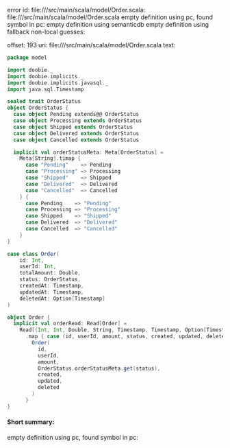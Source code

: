 error id: file://<WORKSPACE>/src/main/scala/model/Order.scala:
file://<WORKSPACE>/src/main/scala/model/Order.scala
empty definition using pc, found symbol in pc: 
empty definition using semanticdb
empty definition using fallback
non-local guesses:

offset: 193
uri: file://<WORKSPACE>/src/main/scala/model/Order.scala
text:
```scala
package model

import doobie._
import doobie.implicits._
import doobie.implicits.javasql._
import java.sql.Timestamp

sealed trait OrderStatus
object OrderStatus {
  case object Pending extends@@ OrderStatus
  case object Processing extends OrderStatus
  case object Shipped extends OrderStatus
  case object Delivered extends OrderStatus
  case object Cancelled extends OrderStatus

  implicit val orderStatusMeta: Meta[OrderStatus] =
    Meta[String].timap {
      case "Pending"    => Pending
      case "Processing" => Processing
      case "Shipped"    => Shipped
      case "Delivered"  => Delivered
      case "Cancelled"  => Cancelled
    } {
      case Pending    => "Pending"
      case Processing => "Processing"
      case Shipped    => "Shipped"
      case Delivered  => "Delivered"
      case Cancelled  => "Cancelled"
    }
}

case class Order(
    id: Int,
    userId: Int,
    totalAmount: Double,
    status: OrderStatus,
    createdAt: Timestamp,
    updatedAt: Timestamp,
    deletedAt: Option[Timestamp]
)

object Order {
  implicit val orderRead: Read[Order] =
    Read[(Int, Int, Double, String, Timestamp, Timestamp, Option[Timestamp])]
      .map { case (id, userId, amount, status, created, updated, deleted) =>
        Order(
          id,
          userId,
          amount,
          OrderStatus.orderStatusMeta.get(status),
          created,
          updated,
          deleted
        )
      }
}

```


#### Short summary: 

empty definition using pc, found symbol in pc: 